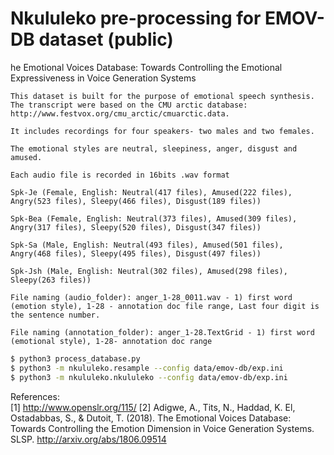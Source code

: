 # Nkululeko pre-processing for EMOV-DB dataset (public)

he Emotional Voices Database: Towards Controlling the Emotional Expressiveness in Voice Generation Systems

    This dataset is built for the purpose of emotional speech synthesis. The transcript were based on the CMU arctic database: http://www.festvox.org/cmu_arctic/cmuarctic.data.

    It includes recordings for four speakers- two males and two females.

    The emotional styles are neutral, sleepiness, anger, disgust and amused.

    Each audio file is recorded in 16bits .wav format

    Spk-Je (Female, English: Neutral(417 files), Amused(222 files), Angry(523 files), Sleepy(466 files), Disgust(189 files))

    Spk-Bea (Female, English: Neutral(373 files), Amused(309 files), Angry(317 files), Sleepy(520 files), Disgust(347 files))

    Spk-Sa (Male, English: Neutral(493 files), Amused(501 files), Angry(468 files), Sleepy(495 files), Disgust(497 files))

    Spk-Jsh (Male, English: Neutral(302 files), Amused(298 files), Sleepy(263 files))

    File naming (audio_folder): anger_1-28_0011.wav - 1) first word (emotion style), 1-28 - annotation doc file range, Last four digit is the sentence number.

    File naming (annotation_folder): anger_1-28.TextGrid - 1) first word (emotional style), 1-28- annotation doc range


```bash
$ python3 process_database.py
$ python3 -m nkululeko.resample --config data/emov-db/exp.ini
$ python3 -m nkululeko.nkululeko --config data/emov-db/exp.ini
```

References:  
[1] http://www.openslr.org/115/
[2] Adigwe, A., Tits, N., Haddad, K. El, Ostadabbas, S., & Dutoit, T. (2018). The Emotional Voices Database: Towards Controlling the Emotion Dimension in Voice Generation Systems. SLSP. http://arxiv.org/abs/1806.09514